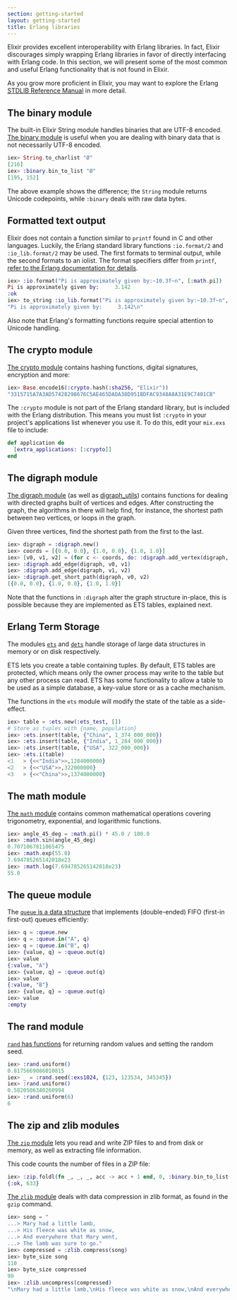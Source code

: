 ```yaml
---
section: getting-started
layout: getting-started
title: Erlang libraries
---
```


Elixir provides excellent interoperability with Erlang libraries. In fact,
Elixir discourages simply wrapping Erlang libraries in favor of directly
interfacing with Erlang code. In this section, we will present some of the
most common and useful Erlang functionality that is not found in Elixir.

As you grow more proficient in Elixir, you may want to explore the Erlang
[STDLIB Reference Manual](http://erlang.org/doc/apps/stdlib/index.html) in more
detail.

## The binary module

The built-in Elixir String module handles binaries that are UTF-8 encoded.
[The binary module](http://erlang.org/doc/man/binary.html) is useful when
you are dealing with binary data that is not necessarily UTF-8 encoded.

```elixir
iex> String.to_charlist "Ø"
[216]
iex> :binary.bin_to_list "Ø"
[195, 152]
```

The above example shows the difference; the `String` module returns Unicode
codepoints, while `:binary` deals with raw data bytes.

## Formatted text output

Elixir does not contain a function similar to `printf` found in C and other
languages. Luckily, the Erlang standard library functions `:io.format/2` and
`:io_lib.format/2` may be used. The first formats to terminal output, while
the second formats to an iolist. The format specifiers differ from `printf`,
[refer to the Erlang documentation for details](http://erlang.org/doc/man/io.html#format-1).

```elixir
iex> :io.format("Pi is approximately given by:~10.3f~n", [:math.pi])
Pi is approximately given by:     3.142
:ok
iex> to_string :io_lib.format("Pi is approximately given by:~10.3f~n", [:math.pi])
"Pi is approximately given by:     3.142\n"
```

Also note that Erlang's formatting functions require special attention to
Unicode handling.

## The crypto module

[The crypto module](http://erlang.org/doc/man/crypto.html) contains hashing
functions, digital signatures, encryption and more:

```elixir
iex> Base.encode16(:crypto.hash(:sha256, "Elixir"))
"3315715A7A3AD57428298676C5AE465DADA38D951BDFAC9348A8A31E9C7401CB"
```

The `:crypto` module is not part of the Erlang standard library, but is
included with the Erlang distribution. This means you must list `:crypto`
in your project's applications list whenever you use it. To do this,
edit your `mix.exs` file to include:

```elixir
def application do
  [extra_applications: [:crypto]]
end
```

## The digraph module

[The digraph module](http://erlang.org/doc/man/digraph.html) (as well as
[digraph_utils](http://erlang.org/doc/man/digraph_utils.html)) contains
functions for dealing with directed graphs built of vertices and edges.
After constructing the graph, the algorithms in there will help find,
for instance, the shortest path between two vertices, or loops in the graph.

Given three vertices, find the shortest path from the first to the last.

```elixir
iex> digraph = :digraph.new()
iex> coords = [{0.0, 0.0}, {1.0, 0.0}, {1.0, 1.0}]
iex> [v0, v1, v2] = (for c <- coords, do: :digraph.add_vertex(digraph, c))
iex> :digraph.add_edge(digraph, v0, v1)
iex> :digraph.add_edge(digraph, v1, v2)
iex> :digraph.get_short_path(digraph, v0, v2)
[{0.0, 0.0}, {1.0, 0.0}, {1.0, 1.0}]
```

Note that the functions in `:digraph` alter the graph structure in-place, this
is possible because they are implemented as ETS tables, explained next.

## Erlang Term Storage

The modules [`ets`](http://erlang.org/doc/man/ets.html) and
[`dets`](http://erlang.org/doc/man/dets.html) handle storage of large
data structures in memory or on disk respectively.

ETS lets you create a table containing tuples. By default, ETS tables
are protected, which means only the owner process may write to the table
but any other process can read. ETS has some functionality to allow a
table to be used as a simple database, a key-value store or as a cache
mechanism.

The functions in the `ets` module will modify the state of the table as a
side-effect.

```elixir
iex> table = :ets.new(:ets_test, [])
# Store as tuples with {name, population}
iex> :ets.insert(table, {"China", 1_374_000_000})
iex> :ets.insert(table, {"India", 1_284_000_000})
iex> :ets.insert(table, {"USA", 322_000_000})
iex> :ets.i(table)
<1   > {<<"India">>,1284000000}
<2   > {<<"USA">>,322000000}
<3   > {<<"China">>,1374000000}
```

## The math module

[The `math` module](http://erlang.org/doc/man/math.html) contains common
mathematical operations covering trigonometry, exponential, and logarithmic
functions.

```elixir
iex> angle_45_deg = :math.pi() * 45.0 / 180.0
iex> :math.sin(angle_45_deg)
0.7071067811865475
iex> :math.exp(55.0)
7.694785265142018e23
iex> :math.log(7.694785265142018e23)
55.0
```

## The queue module

The [`queue` is a data structure](http://erlang.org/doc/man/queue.html)
that implements (double-ended) FIFO (first-in first-out) queues efficiently:

```elixir
iex> q = :queue.new
iex> q = :queue.in("A", q)
iex> q = :queue.in("B", q)
iex> {value, q} = :queue.out(q)
iex> value
{:value, "A"}
iex> {value, q} = :queue.out(q)
iex> value
{:value, "B"}
iex> {value, q} = :queue.out(q)
iex> value
:empty
```

## The rand module

[`rand` has functions](http://erlang.org/doc/man/rand.html) for returning
random values and setting the random seed.

```elixir
iex> :rand.uniform()
0.8175669086010815
iex> _ = :rand.seed(:exs1024, {123, 123534, 345345})
iex> :rand.uniform()
0.5820506340260994
iex> :rand.uniform(6)
6
```

## The zip and zlib modules

[The `zip` module](http://erlang.org/doc/man/zip.html) lets you read and write
ZIP files to and from disk or memory, as well as extracting file information.

This code counts the number of files in a ZIP file:

```elixir
iex> :zip.foldl(fn _, _, _, acc -> acc + 1 end, 0, :binary.bin_to_list("file.zip"))
{:ok, 633}
```

[The `zlib` module](http://erlang.org/doc/man/zlib.html) deals with data compression in zlib format, as found in the
`gzip` command.

```elixir
iex> song = "
...> Mary had a little lamb,
...> His fleece was white as snow,
...> And everywhere that Mary went,
...> The lamb was sure to go."
iex> compressed = :zlib.compress(song)
iex> byte_size song
110
iex> byte_size compressed
99
iex> :zlib.uncompress(compressed)
"\nMary had a little lamb,\nHis fleece was white as snow,\nAnd everywhere that Mary went,\nThe lamb was sure to go."
```
